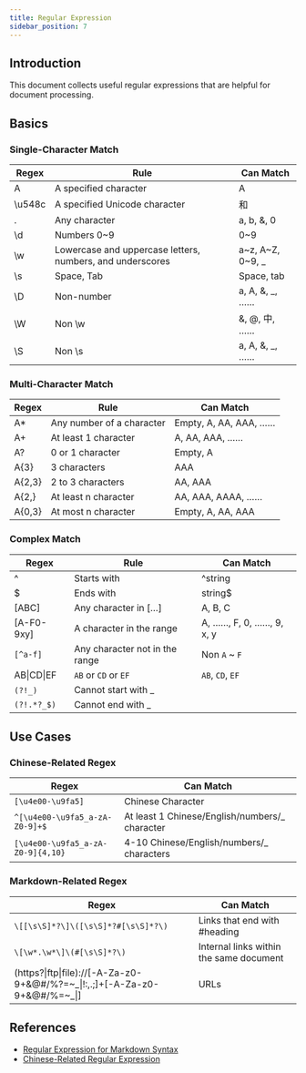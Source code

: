 ```yaml
---
title: Regular Expression
sidebar_position: 7
---
```


## Introduction

This document collects useful regular expressions that are helpful for document processing.

## Basics

### Single-Character Match

| Regex  | Rule                                                      | Can Match         |
| ------ | --------------------------------------------------------- | ----------------- |
| A      | A specified character                                     | A                 |
| \u548c | A specified Unicode character                             | 和                |
| .      | Any character                                             | a, b, &, 0        |
| \d     | Numbers 0~9                                               | 0~9               |
| \w     | Lowercase and uppercase letters, numbers, and underscores | a~z, A~Z, 0~9, \_ |
| \s     | Space, Tab                                                | Space, tab        |
| \D     | Non-number                                                | a, A, &, \_, ……   |
| \W     | Non \w                                                    | &, @, 中, ……      |
| \S     | Non \s                                                    | a, A, &, \_, ……   |

### Multi-Character Match

| Regex  | Rule                      | Can Match             |
| ------ | ------------------------- | --------------------- |
| A\*    | Any number of a character | Empty, A, AA, AAA, …… |
| A+     | At least 1 character      | A, AA, AAA, ……        |
| A?     | 0 or 1 character          | Empty, A              |
| A{3}   | 3 characters              | AAA                   |
| A{2,3} | 2 to 3 characters         | AA, AAA               |
| A{2,}  | At least n character      | AA, AAA, AAAA, ……     |
| A{0,3} | At most n character       | Empty, A, AA, AAA     |

### Complex Match

| Regex       | Rule                           | Can Match                |
| ----------- | ------------------------------ | ------------------------ |
| ^           | Starts with                    | ^string                  |
| $           | Ends with                      | string$                  |
| [ABC]       | Any character in […]           | A, B, C                  |
| [A-F0-9xy]  | A character in the range       | A, ……, F, 0, ……, 9, x, y |
| `[^a-f]`    | Any character not in the range | Non `A` ~ `F`            |
| AB\|CD\|EF  | `AB` or `CD` or `EF`           | `AB`, `CD`, `EF`         |
| `(?!_)`　　 | Cannot start with \_           |                          |
| `(?!.*?_$)` | Cannot end with \_             |                          |

## Use Cases

### Chinese-Related Regex

| Regex                             | Can Match                                       |
| --------------------------------- | ----------------------------------------------- |
| `[\u4e00-\u9fa5]`                 | Chinese Character                               |
| `^[\u4e00-\u9fa5_a-zA-Z0-9]+$`    | At least 1 Chinese/English/numbers/\_ character |
| `[\u4e00-\u9fa5_a-zA-Z0-9]{4,10}` | 4-10 Chinese/English/numbers/\_ characters      |

### Markdown-Related Regex

| Regex                                                                       | Can Match                               |
| --------------------------------------------------------------------------- | --------------------------------------- |
| `\[[\s\S]*?\]\([\s\S]*?#[\s\S]*?\)`                                         | Links that end with #heading            |
| `\[\w*.\w*\]\(#[\s\S]*?\)`                                                  | Internal links within the same document |
| (https?\|ftp\|file)://[-A-Za-z0-9+&@#/%?=~_\|!:,.;]+[-A-Za-z0-9+&@#/%=~_\|] | URLs                                    |

## References

-   [Regular Expression for Markdown Syntax](http://blog.huanghanlian.com/article/5c80b4176f8b011040530140)
-   [Chinese-Related Regular Expression](https://www.jianshu.com/p/8695c2ba8ace)
